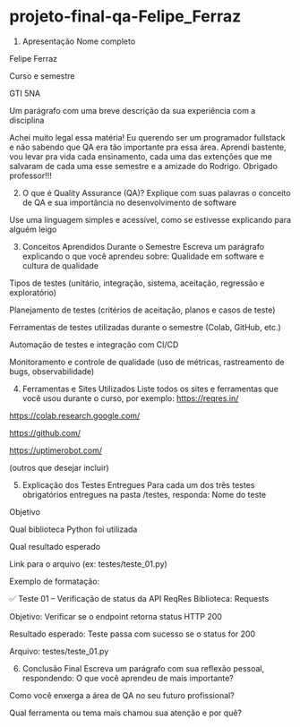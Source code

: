 # projeto-final-qa-Felipe_Ferraz


1. Apresentação
Nome completo

Felipe Ferraz

Curso e semestre

GTI 5NA

Um parágrafo com uma breve descrição da sua experiência com a disciplina

Achei muito legal essa matéria! Eu querendo ser um programador fullstack e não sabendo que QA era tão importante pra essa área.
Aprendi bastente, vou levar pra vida cada ensinamento, cada uma das extenções que me salvaram de cada uma esse semestre e a amizade do Rodrigo. Obrigado professor!!!

2. O que é Quality Assurance (QA)?
Explique com suas palavras o conceito de QA e sua importância no desenvolvimento de software


Use uma linguagem simples e acessível, como se estivesse explicando para alguém leigo


3. Conceitos Aprendidos Durante o Semestre
Escreva um parágrafo explicando o que você aprendeu sobre:
Qualidade em software e cultura de qualidade


Tipos de testes (unitário, integração, sistema, aceitação, regressão e exploratório)


Planejamento de testes (critérios de aceitação, planos e casos de teste)


Ferramentas de testes utilizadas durante o semestre (Colab, GitHub, etc.)


Automação de testes e integração com CI/CD


Monitoramento e controle de qualidade (uso de métricas, rastreamento de bugs, observabilidade)


4. Ferramentas e Sites Utilizados
Liste todos os sites e ferramentas que você usou durante o curso, por exemplo:
https://reqres.in/


https://colab.research.google.com/ 


https://github.com/


https://uptimerobot.com/


(outros que desejar incluir)


5. Explicação dos Testes Entregues
Para cada um dos três testes obrigatórios entregues na pasta /testes, responda:
Nome do teste


Objetivo


Qual biblioteca Python foi utilizada


Qual resultado esperado


Link para o arquivo (ex: testes/teste_01.py)


Exemplo de formatação:

✅ Teste 01 – Verificação de status da API ReqRes
Biblioteca: Requests


Objetivo: Verificar se o endpoint retorna status HTTP 200


Resultado esperado: Teste passa com sucesso se o status for 200


Arquivo: testes/teste_01.py



6. Conclusão Final
Escreva um parágrafo com sua reflexão pessoal, respondendo:
O que você aprendeu de mais importante?


Como você enxerga a área de QA no seu futuro profissional?


Qual ferramenta ou tema mais chamou sua atenção e por quê?





